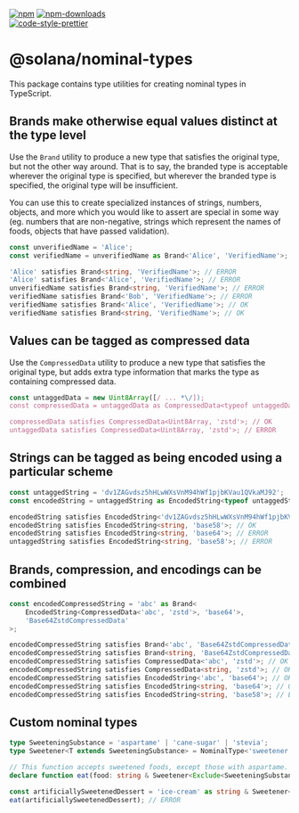 [![npm][npm-image]][npm-url]
[![npm-downloads][npm-downloads-image]][npm-url]
<br />
[![code-style-prettier][code-style-prettier-image]][code-style-prettier-url]

[code-style-prettier-image]: https://img.shields.io/badge/code_style-prettier-ff69b4.svg?style=flat-square
[code-style-prettier-url]: https://github.com/prettier/prettier
[npm-downloads-image]: https://img.shields.io/npm/dm/@solana/nominal-types?style=flat
[npm-image]: https://img.shields.io/npm/v/@solana/nominal-types?style=flat
[npm-url]: https://www.npmjs.com/package/@solana/nominal-types

# @solana/nominal-types

This package contains type utilities for creating nominal types in TypeScript.

## Brands make otherwise equal values distinct at the type level

Use the `Brand` utility to produce a new type that satisfies the original type, but not the other way around. That is to say, the branded type is acceptable wherever the original type is specified, but wherever the branded type is specified, the original type will be insufficient.

You can use this to create specialized instances of strings, numbers, objects, and more which you would like to assert are special in some way (eg. numbers that are non-negative, strings which represent the names of foods, objects that have passed validation).

```ts
const unverifiedName = 'Alice';
const verifiedName = unverifiedName as Brand<'Alice', 'VerifiedName'>;

'Alice' satisfies Brand<string, 'VerifiedName'>; // ERROR
'Alice' satisfies Brand<'Alice', 'VerifiedName'>; // ERROR
unverifiedName satisfies Brand<string, 'VerifiedName'>; // ERROR
verifiedName satisfies Brand<'Bob', 'VerifiedName'>; // ERROR
verifiedName satisfies Brand<'Alice', 'VerifiedName'>; // OK
verifiedName satisfies Brand<string, 'VerifiedName'>; // OK
```

## Values can be tagged as compressed data

Use the `CompressedData` utility to produce a new type that satisfies the original type, but adds extra type information that marks the type as containing compressed data.

```ts
const untaggedData = new Uint8Array([/ ... *\/]);
const compressedData = untaggedData as CompressedData<typeof untaggedData, 'zstd'>;

compressedData satisfies CompressedData<Uint8Array, 'zstd'>; // OK
untaggedData satisfies CompressedData<Uint8Array, 'zstd'>; // ERROR
```

## Strings can be tagged as being encoded using a particular scheme

```ts
const untaggedString = 'dv1ZAGvdsz5hHLwWXsVnM94hWf1pjbKVau1QVkaMJ92';
const encodedString = untaggedString as EncodedString<typeof untaggedString, 'base58'>;

encodedString satisfies EncodedString<'dv1ZAGvdsz5hHLwWXsVnM94hWf1pjbKVau1QVkaMJ92', 'base58'>; // OK
encodedString satisfies EncodedString<string, 'base58'>; // OK
encodedString satisfies EncodedString<string, 'base64'>; // ERROR
untaggedString satisfies EncodedString<string, 'base58'>; // ERROR
```

## Brands, compression, and encodings can be combined

```ts
const encodedCompressedString = 'abc' as Brand<
    EncodedString<CompressedData<'abc', 'zstd'>, 'base64'>,
    'Base64ZstdCompressedData'
>;

encodedCompressedString satisfies Brand<'abc', 'Base64ZstdCompressedData'>; // OK
encodedCompressedString satisfies Brand<string, 'Base64ZstdCompressedData'>; // OK
encodedCompressedString satisfies CompressedData<'abc', 'zstd'>; // OK
encodedCompressedString satisfies CompressedData<string, 'zstd'>; // OK
encodedCompressedString satisfies EncodedString<'abc', 'base64'>; // OK
encodedCompressedString satisfies EncodedString<string, 'base64'>; // OK
encodedCompressedString satisfies EncodedString<string, 'base58'>; // ERROR
```

## Custom nominal types

```ts
type SweeteningSubstance = 'aspartame' | 'cane-sugar' | 'stevia';
type Sweetener<T extends SweeteningSubstance> = NominalType<'sweetener', T>;

// This function accepts sweetened foods, except those with aspartame.
declare function eat(food: string & Sweetener<Exclude<SweeteningSubstance, 'aspartame'>>): void;

const artificiallySweetenedDessert = 'ice-cream' as string & Sweetener<'aspartame'>;
eat(artificiallySweetenedDessert); // ERROR
```

